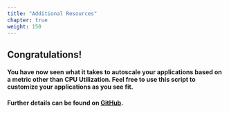 ```yaml
---
title: "Additional Resources"
chapter: true
weight: 150
---
```


## Congratulations!
#### You have now seen what it takes to autoscale your applications based on a metric other than CPU Utilization. Feel free to use this script to customize your applications as you see fit.

#### Further details can be found on [GitHub](https://github.com/aws-samples/kda-flink-app-autoscaling).

